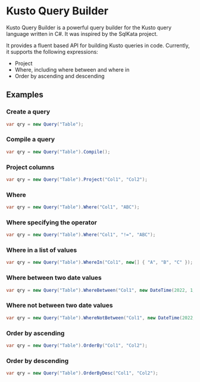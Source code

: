 # Kusto Query Builder

Kusto Query Builder is a powerful query builder for the Kusto query language written in C#. It was inspired by the SqlKata project.

It provides a fluent based API for building Kusto queries in code. Currently, it supports the following expressions:
- Project
- Where, including where between and where in
- Order by ascending and descending

## Examples

### Create a query

```cs
var qry = new Query("Table");
```

### Compile a query

```cs
var qry = new Query("Table").Compile();
```

### Project columns

```cs
var qry = new Query("Table").Project("Col1", "Col2");
```

### Where

```cs
var qry = new Query("Table").Where("Col1", "ABC");
```

### Where specifying the operator

```cs
var qry = new Query("Table").Where("Col1", "!=", "ABC");
```

### Where in a list of values

```cs
var qry = new Query("Table").WhereIn("Col1", new[] { "A", "B", "C" });
```

### Where between two date values

```cs
var qry = new Query("Table").WhereBetween("Col1", new DateTime(2022, 1, 1), new DateTime(2022, 6, 30));
```

### Where not between two date values

```cs
var qry = new Query("Table").WhereNotBetween("Col1", new DateTime(2022, 1, 1), new DateTime(2022, 6, 30));
```

### Order by ascending

```cs
var qry = new Query("Table").OrderBy("Col1", "Col2");
```

### Order by descending

```cs
var qry = new Query("Table").OrderByDesc("Col1", "Col2");
```

